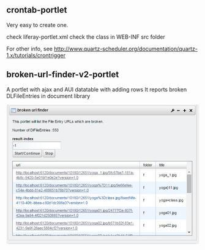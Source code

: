 ## crontab-portlet

Very easy to create one.

check liferay-portlet.xml
check the class in WEB-INF src folder

For other info, see
http://www.quartz-scheduler.org/documentation/quartz-1.x/tutorials/crontrigger


## broken-url-finder-v2-portlet

A portlet with ajax and AUI datatable with adding rows
It reports broken DLFileEntries in document library

![Image of portlet](img/broken-url-finder.jpg)
